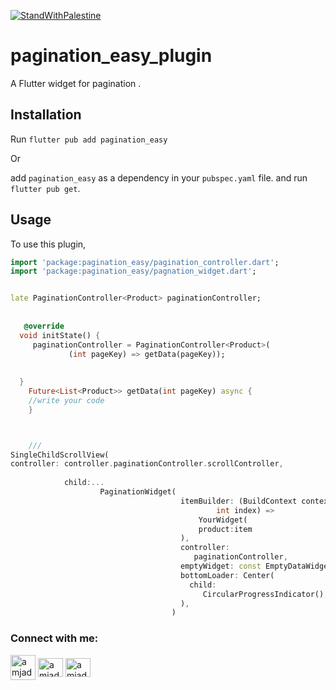 [![StandWithPalestine](https://raw.githubusercontent.com/TheBSD/StandWithPalestine/main/badges/StandWithPalestine.svg)](https://github.com/TheBSD/StandWithPalestine/blob/main/docs/README.md)


# pagination_easy_plugin


A  Flutter widget for pagination .
## Installation

Run `flutter pub add pagination_easy`

Or

add `pagination_easy` as a dependency in your `pubspec.yaml` file. and run `flutter pub get`.

## Usage

To use this plugin,

```dart
import 'package:pagination_easy/pagination_controller.dart';
import 'package:pagination_easy/pagnation_widget.dart';


late PaginationController<Product> paginationController;
  
  
   @override
  void initState() {
     paginationController = PaginationController<Product>(
             (int pageKey) => getData(pageKey));
        
    
  }
    Future<List<Product>> getData(int pageKey) async {
    //write your code
    }



    ///
SingleChildScrollView(
controller: controller.paginationController.scrollController,
          
            child:...
                    PaginationWidget(
                                      itemBuilder: (BuildContext context, item,
                                              int index) =>
                                          YourWidget(
                                          product:item
                                      ),
                                      controller:
                                         paginationController,
                                      emptyWidget: const EmptyDataWidget(),
                                      bottomLoader: Center(
                                        child:
                                           CircularProgressIndicator(),
                                      ),
                                    )

```


<h3 align="left">Connect with me:</h3>
<p align="left">

<a  href="https://t.me/Mobile_AppDeveloper" target="_blank"><img align="center"                                                                src="https://user-images.githubusercontent.com/83473041/208145434-4c4a9444-5d3f-4ca0-958c-8e72cb0b6e34.svg" alt="amjad_alhetary" height="40" width="40"/></a>
<a  href="https://www.linkedin.com/in/amjed-hitari-883aab180/" target="_blank"><img align="center" src="https://raw.githubusercontent.com/rahuldkjain/github-profile-readme-generator/master/src/images/icons/Social/linked-in-alt.svg" alt="amjad_alhetary" height="30" width="40" /></a>
<a  href="https://wa.me/967776399500" target="_blank"><img align="center" src="https://user-images.githubusercontent.com/83473041/208144638-45efc918-bb84-493b-8bc9-d80316b24aad.svg" alt="amjad_alhetary" height="30" width="40" /></a>
